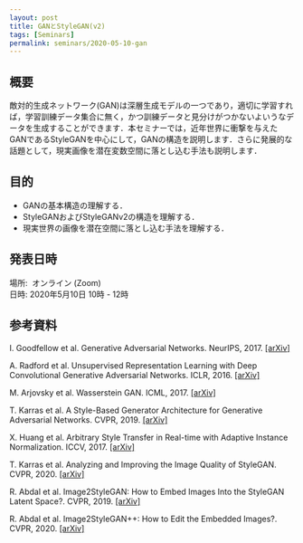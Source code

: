 ```yaml
---
layout: post
title: GANとStyleGAN(v2)
tags: [Seminars]
permalink: seminars/2020-05-10-gan
---
```


## 概要
敵対的生成ネットワーク(GAN)は深層生成モデルの一つであり，適切に学習すれば，学習訓練データ集合に無く，かつ訓練データと見分けがつかないよいうなデータを生成することができます．本セミナーでは，近年世界に衝撃を与えたGANであるStyleGANを中心にして，GANの構造を説明します．さらに発展的な話題として，現実画像を潜在変数空間に落とし込む手法も説明します．

## 目的
- GANの基本構造の理解する．
- StyleGANおよびStyleGANv2の構造を理解する．
- 現実世界の画像を潜在空間に落とし込む手法を理解する．

## 発表日時
場所:  オンライン (Zoom) \
日時: 2020年5月10日 10時 - 12時

## 参考資料
I. Goodfellow et al. Generative Adversarial Networks. NeurIPS, 2017. [[arXiv]](https://arxiv.org/abs/1406.2661) 

A. Radford et al. Unsupervised Representation Learning with Deep Convolutional Generative Adversarial Networks. ICLR, 2016. [[arXiv]](https://arxiv.org/abs/1511.06434) 

M. Arjovsky et al. Wasserstein GAN. ICML, 2017. [[arXiv]](https://arxiv.org/abs/1701.07875) 

T. Karras et al. A Style-Based Generator Architecture for Generative Adversarial Networks. CVPR, 2019. [[arXiv]](https://arxiv.org/abs/1812.04948) 

X. Huang et al. Arbitrary Style Transfer in Real-time with Adaptive Instance Normalization. ICCV, 2017. [[arXiv]](https://arxiv.org/abs/1703.06868) 

T. Karras et al. Analyzing and Improving the Image Quality of StyleGAN. CVPR, 2020. [[arXiv]](https://arxiv.org/abs/1912.04958) 

R. Abdal et al. Image2StyleGAN: How to Embed Images Into the StyleGAN Latent Space?. CVPR, 2019. [[arXiv]](https://arxiv.org/abs/1904.03189) 

R. Abdal et al. Image2StyleGAN++: How to Edit the Embedded Images?. CVPR, 2020. [[arXiv]](https://arxiv.org/abs/1911.11544)